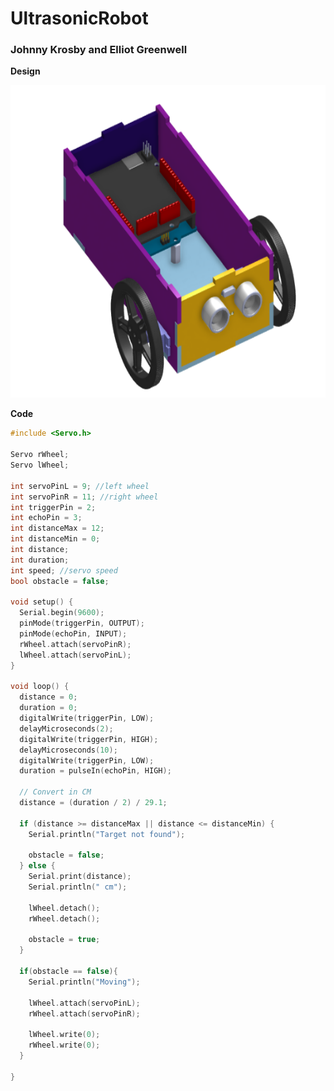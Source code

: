 # UltrasonicRobot
### Johnny Krosby and Elliot Greenwell



**Design**



<img src="https://github.com/jkrosby51/UltrasonicRobot/blob/main/images/UltraSonicRobot-Design.png" alt="Design"
	title="Design" width="650" height="500" />

**Code**

```C++
#include <Servo.h>

Servo rWheel;
Servo lWheel;

int servoPinL = 9; //left wheel
int servoPinR = 11; //right wheel
int triggerPin = 2;
int echoPin = 3;
int distanceMax = 12;
int distanceMin = 0;
int distance;
int duration;
int speed; //servo speed
bool obstacle = false;

void setup() {
  Serial.begin(9600);
  pinMode(triggerPin, OUTPUT);
  pinMode(echoPin, INPUT);
  rWheel.attach(servoPinR);
  lWheel.attach(servoPinL);
}

void loop() {
  distance = 0;
  duration = 0;
  digitalWrite(triggerPin, LOW);
  delayMicroseconds(2);
  digitalWrite(triggerPin, HIGH);
  delayMicroseconds(10);
  digitalWrite(triggerPin, LOW);
  duration = pulseIn(echoPin, HIGH);

  // Convert in CM
  distance = (duration / 2) / 29.1;

  if (distance >= distanceMax || distance <= distanceMin) {
    Serial.println("Target not found");

    obstacle = false;
  } else {
    Serial.print(distance);
    Serial.println(" cm");

    lWheel.detach();
    rWheel.detach();
    
    obstacle = true;
  }

  if(obstacle == false){
    Serial.println("Moving");
    
    lWheel.attach(servoPinL);
    rWheel.attach(servoPinR);
    
    lWheel.write(0);
    rWheel.write(0);
  }

}
```
